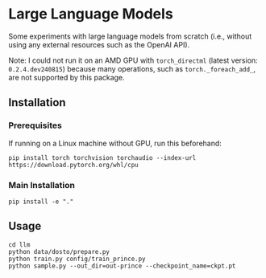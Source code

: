 # Large Language Models

Some experiments with large language models from scratch (i.e., without using any external resources such as the OpenAI API).

Note: I could not run it on an AMD GPU with `torch_directml` (latest version: `0.2.4.dev240815`)
because many operations, such as `torch._foreach_add_`, are not supported by this package.

## Installation

### Prerequisites

If running on a Linux machine without GPU, run this beforehand:
```shell
pip install torch torchvision torchaudio --index-url https://download.pytorch.org/whl/cpu
```

### Main Installation

```shell
pip install -e "."
```

## Usage

```shell
cd llm
python data/dosto/prepare.py
python train.py config/train_prince.py
python sample.py --out_dir=out-prince --checkpoint_name=ckpt.pt
```